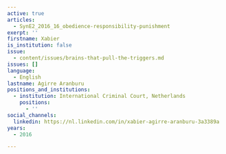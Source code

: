```yaml
---
active: true
articles:
  - SynE2_2016_16_obedience-responsibility-punishment
exerpt: ''
firstname: Xabier
is_institution: false
issue:
  - content/issues/brains-that-pull-the-triggers.md
issues: []
language:
  - English
lastname: Agirre Aranburu
positions_and_institutions:
  - institution: International Criminal Court, Netherlands
    positions:
      - ''
social_channels:
  linkedin: https://nl.linkedin.com/in/xabier-agirre-aranburu-3a3389a
years:
  - 2016

---
```

